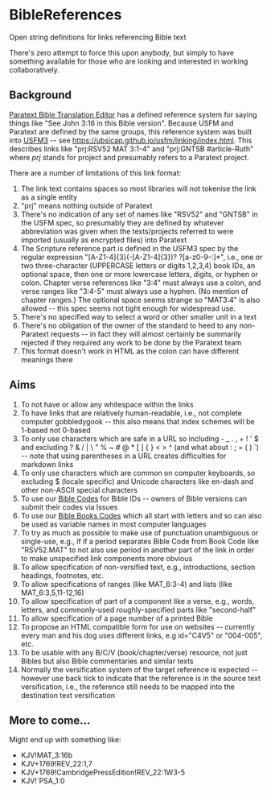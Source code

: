 # BibleReferences

Open string definitions for links referencing Bible text

There's zero attempt to force this upon anybody, but simply to have something available for those who are looking and interested in working collaboratively.

## Background

[Paratext Bible Translation Editor](https://paratext.org/) has a defined reference system for saying things like "See John 3:16 in this Bible version". Because USFM and Paratext are defined by the same groups, this reference system was built into [USFM3](https://ubsicap.github.io/usfm) -- see https://ubsicap.github.io/usfm/linking/index.html. This describes links like "prj:RSV52 MAT 3:1-4" and "prj:GNTSB #article-Ruth" where *prj* stands for project and presumably refers to a Paratext project.

There are a number of limitations of this link format:

1. The link text contains spaces so most libraries will not tokenise the link as a single entity
2. "prj" means nothing outside of Paratext
3. There's no indication of any set of names like "RSV52" and "GNTSB" in the USFM spec, so presumably they are defined by whatever abbreviation was given when the texts/projects referred to were imported (usually as encrypted files) into Paratext
4. The Scripture reference part is defined in the USFM3 spec by the regular expression "[A-Z1-4]{3}(-[A-Z1-4]{3})? ?[a-z0-9\-:]\*", i.e., one or two three-character (UPPERCASE letters or digits 1,2,3,4) book IDs, an optional space, then one or more lowercase letters, digits, or hyphen or colon. Chapter verse references like "3:4" must always use a colon, and verse ranges like "3:4-5" must always use a hyphen. (No mention of chapter ranges.) The optional space seems strange so "MAT3:4" is also allowed -- this spec seems not tight enough for widespread use.
5. There's no specified way to select a word or other smaller unit in a text
6. There's no obligation of the owner of the standard to heed to any non-Paratext requests -- in fact they will almost certainly be summarily rejected if they required any work to be done by the Paratext team
7. This format doesn't work in HTML as the colon can have different meanings there

## Aims

1. To not have or allow any whitespace within the links
2. To have links that are relatively human-readable, i.e., not complete computer gobbledygook -- this also means that index schemes will be 1-based not 0-based
3. To only use characters which are safe in a URL so including - _ . , + ! ' $ and excluding ? & / | \ " % ~ # @ * [ ] { } < > ^ (and what about : ; = ( ) `) -- note that using parentheses in a URL creates difficulties for markdown links
4. To only use characters which are common on computer keyboards, so excluding $ (locale specific) and Unicode characters like en-dash and other non-ASCII special characters
5. To use our [Bible Codes](https://github.com/Freely-Given-org/BibleCodes) for Bible IDs -- owners of Bible versions can submit their codes via Issues
6. To use our [Bible Books Codes](https://github.com/Freely-Given-org/BibleBooksCodes) which all start with letters and so can also be used as variable names in most computer languages
7. To try as much as possible to make use of punctuation unambiguous or single-use, e.g., if if a period separates Bible Code from Book Code like "RSV52.MAT" to not also use period in another part of the link in order to make unspecified link components more obvious
8. To allow specification of non-versified text, e.g., introductions, section headings, footnotes, etc.
9. To allow specifications of ranges (like MAT_6:3-4) and lists (like MAT_6:3,5,11-12,16)
10. To allow specification of part of a component like a verse, e.g., words, letters, and commonly-used roughly-specified parts like "second-half"
11. To allow specification of a page number of a printed Bible
12. To propose an HTML compatible form for use on websites -- currently every man and his dog uses different links, e.g id="C4V5" or "004-005", etc.
13. To be usable with any B/C/V (book/chapter/verse) resource, not just Bibles but also Bible commentaries and similar texts
14. Normally the versification system of the target reference is expected -- however use back tick to indicate that the reference is in the source text versification, i.e., the reference still needs to be mapped into the destination text versification

## More to come...

Might end up with something like:

- KJV!MAT_3:16b
- KJV+1769!REV_22:1,7
- KJV+1769!CambridgePressEdition!REV_22:1W3-5
- KJV!`PSA_1:0
